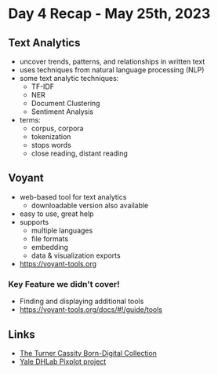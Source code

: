 # Day 4 Recap - May 25th, 2023
## Text Analytics
* uncover trends, patterns, and relationships in written text
* uses techniques from natural language processing (NLP)
* some text analytic techniques: 
    * TF-IDF 
    * NER 
    * Document Clustering
    * Sentiment Analysis
* terms:
    * corpus, corpora
    * tokenization
    * stops words
    * close reading, distant reading

## Voyant
* web-based tool for text analytics
    * downloadable version also available
* easy to use, great help
* supports 
    * multiple languages 
    * file formats
    * embedding
    * data & visualization exports
* https://voyant-tools.org


### Key Feature we didn't cover!
* Finding and displaying additional tools
* https://voyant-tools.org/docs/#!/guide/tools

## Links
* [The Turner Cassity Born-Digital Collection](https://cassity.digitalscholarship.emory.edu/)
* [Yale DHLab Pixplot project](https://dhlab.yale.edu/projects/pixplot/)